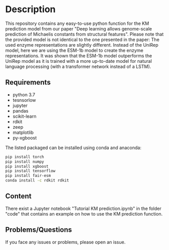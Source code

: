 # Description
This repository contains any easy-to-use python function for the KM prediction model from our paper "Deep learning allows genome-scale prediction of Michaelis constants from structural features". 
Please note that the provided model is not identical to the one presented in the paper: The used enzyme representations are slightly different. Instead of the UniRep model, here we are using the
ESM-1b model to create the enzyme representations. It was shown that the ESM-1b model outperforms the UniRep model as it is trained with a more up-to-date model for natural language processing 
(with a transformer network instead of a LSTM).

## Requirements

- python 3.7
- tesnsorlow
- jupyter
- pandas
- scikit-learn
- rdkit
- zeep
- matplotlib
- py-xgboost

The listed packaged can be installed using conda and anaconda:

```bash
pip install torch
pip install numpy
pip install xgboost
pip install tensorflow
pip install fair-esm
conda install -c rdkit rdkit
```

## Content

There exist a Jupyter notebook "Tutorial KM prediction.ipynb" in the folder "code" that contains an example on how to use the KM prediction function.

## Problems/Questions
If you face any issues or problems, please open an issue.

